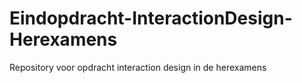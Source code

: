 # Eindopdracht-InteractionDesign-Herexamens
 Repository voor opdracht interaction design in de herexamens
